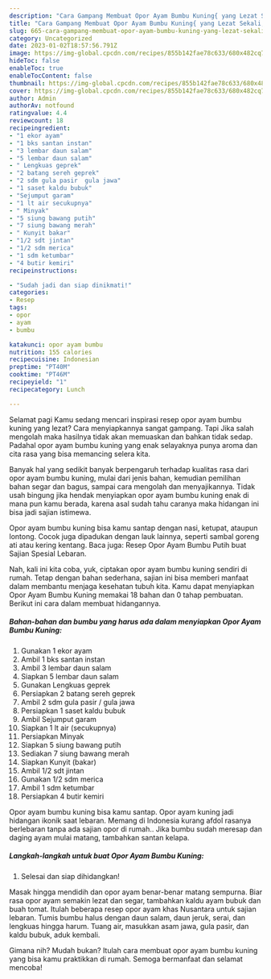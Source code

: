 ```yaml
---
description: "Cara Gampang Membuat Opor Ayam Bumbu Kuning{ yang Lezat Sekali,  Menu Buat lebaran"
title: "Cara Gampang Membuat Opor Ayam Bumbu Kuning{ yang Lezat Sekali,  Menu Buat lebaran"
slug: 665-cara-gampang-membuat-opor-ayam-bumbu-kuning-yang-lezat-sekali-menu-buat-lebaran
category: Uncategorized
date: 2023-01-02T18:57:56.791Z
image: https://img-global.cpcdn.com/recipes/855b142fae78c633/680x482cq70/opor-ayam-bumbu-kuning-foto-resep-utama.jpg
hideToc: false
enableToc: true
enableTocContent: false
thumbnail: https://img-global.cpcdn.com/recipes/855b142fae78c633/680x482cq70/opor-ayam-bumbu-kuning-foto-resep-utama.jpg
cover: https://img-global.cpcdn.com/recipes/855b142fae78c633/680x482cq70/opor-ayam-bumbu-kuning-foto-resep-utama.jpg
author: Admin
authorAv: notfound
ratingvalue: 4.4
reviewcount: 18
recipeingredient:
- "1 ekor ayam"
- "1 bks santan instan"
- "3 lembar daun salam"
- "5 lembar daun salam"
- " Lengkuas geprek"
- "2 batang sereh geprek"
- "2 sdm gula pasir  gula jawa"
- "1 saset kaldu bubuk"
- "Sejumput garam"
- "1 lt air secukupnya"
- " Minyak"
- "5 siung bawang putih"
- "7 siung bawang merah"
- " Kunyit bakar"
- "1/2 sdt jintan"
- "1/2 sdm merica"
- "1 sdm ketumbar"
- "4 butir kemiri"
recipeinstructions:

- "Sudah jadi dan siap dinikmati!"
categories:
- Resep
tags:
- opor
- ayam
- bumbu

katakunci: opor ayam bumbu 
nutrition: 155 calories
recipecuisine: Indonesian
preptime: "PT40M"
cooktime: "PT46M"
recipeyield: "1"
recipecategory: Lunch

---
```



Selamat pagi Kamu sedang mencari inspirasi resep opor ayam bumbu kuning yang lezat? Cara menyiapkannya sangat gampang. Tapi Jika salah mengolah maka hasilnya tidak akan memuaskan dan bahkan tidak sedap. Padahal opor ayam bumbu kuning yang enak selayaknya punya aroma dan cita rasa yang bisa memancing selera kita.


Banyak hal yang sedikit banyak berpengaruh terhadap kualitas rasa dari opor ayam bumbu kuning, mulai dari jenis bahan, kemudian pemilihan bahan segar dan bagus, sampai cara mengolah dan menyajikannya. Tidak usah bingung jika hendak menyiapkan opor ayam bumbu kuning enak di mana pun kamu berada, karena asal sudah tahu caranya maka hidangan ini bisa jadi sajian istimewa.

Opor ayam bumbu kuning bisa kamu santap dengan nasi, ketupat, ataupun lontong. Cocok juga dipadukan dengan lauk lainnya, seperti sambal goreng ati atau kering kentang. Baca juga: Resep Opor Ayam Bumbu Putih buat Sajian Spesial Lebaran.


Nah, kali ini kita coba, yuk, ciptakan opor ayam bumbu kuning sendiri di rumah. Tetap dengan bahan sederhana, sajian ini bisa memberi manfaat dalam membantu menjaga kesehatan tubuh kita. Kamu dapat menyiapkan Opor Ayam Bumbu Kuning memakai 18 bahan dan 0 tahap pembuatan. Berikut ini cara dalam membuat hidangannya.

<!--inarticleads1-->

##### Bahan-bahan dan bumbu yang harus ada dalam menyiapkan Opor Ayam Bumbu Kuning:

1. Gunakan 1 ekor ayam
1. Ambil 1 bks santan instan
1. Ambil 3 lembar daun salam
1. Siapkan 5 lembar daun salam
1. Gunakan  Lengkuas geprek
1. Persiapkan 2 batang sereh geprek
1. Ambil 2 sdm gula pasir / gula jawa
1. Persiapkan 1 saset kaldu bubuk
1. Ambil Sejumput garam
1. Siapkan 1 lt air (secukupnya)
1. Persiapkan  Minyak
1. Siapkan 5 siung bawang putih
1. Sediakan 7 siung bawang merah
1. Siapkan  Kunyit (bakar)
1. Ambil 1/2 sdt jintan
1. Gunakan 1/2 sdm merica
1. Ambil 1 sdm ketumbar
1. Persiapkan 4 butir kemiri


Opor ayam bumbu kuning bisa kamu santap. Opor ayam kuning jadi hidangan ikonik saat lebaran. Memang di Indonesia kurang afdol rasanya berlebaran tanpa ada sajian opor di rumah.. Jika bumbu sudah meresap dan daging ayam mulai matang, tambahkan santan kelapa. 

<!--inarticleads2-->

##### Langkah-langkah untuk buat Opor Ayam Bumbu Kuning:


1. Selesai dan siap dihidangkan!

Masak hingga mendidih dan opor ayam benar-benar matang sempurna. Biar rasa opor ayam semakin lezat dan segar, tambahkan kaldu ayam bubuk dan buah tomat. Itulah beberapa resep opor ayam khas Nusantara untuk sajian lebaran. Tumis bumbu halus dengan daun salam, daun jeruk, serai, dan lengkuas hingga harum. Tuang air, masukkan asam jawa, gula pasir, dan kaldu bubuk, aduk kembali. 

Gimana nih? Mudah bukan? Itulah cara membuat opor ayam bumbu kuning yang bisa kamu praktikkan di rumah. Semoga bermanfaat dan selamat mencoba!
